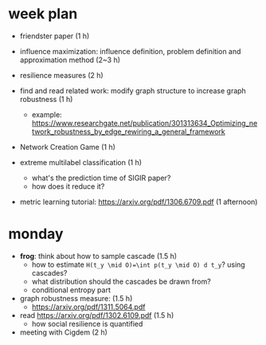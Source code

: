 # week plan

- friendster paper (1 h)
- influence maximization: influence definition, problem definition and approximation method (2~3 h)
- resilience measures (2 h)
- find and read related work: modify graph structure to increase graph robustness (1 h)
  - example: https://www.researchgate.net/publication/301313634_Optimizing_network_robustness_by_edge_rewiring_a_general_framework
- Network Creation Game (1 h)

- extreme multilabel classification (1 h)
  - what's the prediction time of  SIGIR paper? 
  - how does it reduce it?
- metric learning tutorial: https://arxiv.org/pdf/1306.6709.pdf (1 afternoon)

# monday

- **frog**: think about how to sample cascade (1.5 h)
  - how to estimate `H(t_y \mid O)=\int p(t_y \mid O) d t_y`? using cascades?
  - what distribution should the cascades be drawn from?
  - conditional entropy part
- graph robustness measure: (1.5 h)
  - https://arxiv.org/pdf/1311.5064.pdf
- read https://arxiv.org/pdf/1302.6109.pdf (1.5 h)
  - how social resilience is quantified
- meeting with Cigdem (2 h)

